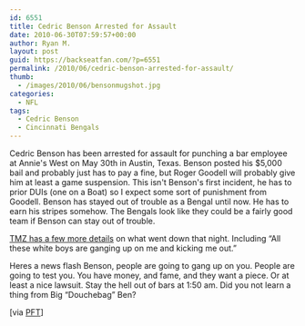 ```yaml
---
id: 6551
title: Cedric Benson Arrested for Assault
date: 2010-06-30T07:59:57+00:00
author: Ryan M.
layout: post
guid: https://backseatfan.com/?p=6551
permalink: /2010/06/cedric-benson-arrested-for-assault/
thumb:
  - /images/2010/06/bensonmugshot.jpg
categories:
  - NFL
tags:
  - Cedric Benson
  - Cincinnati Bengals
---
```


<div class="entry">
  <p>
    Cedric Benson has been arrested for assault for punching a bar employee at Annie's West on May 30th in Austin, Texas. Benson posted his $5,000 bail and probably just has to pay a fine, but Roger Goodell will probably give him at least a game suspension. This isn't Benson's first incident, he has to prior DUIs (one on a Boat) so I expect some sort of punishment from Goodell. Benson has stayed out of trouble as a Bengal until now. He has to earn his stripes somehow. The Bengals look like they could be a fairly good team if Benson can stay out of trouble.
  </p>

  <p>
    <a href="http://www.tmz.com/2010/06/29/cedric-benson-arrest-white-boys-nfl-star-assault-injury-punch-cincinnati-bengals-running-back/">TMZ has a few more details</a> on what went down that night. Including &#8220;All these white boys are ganging up on me and kicking me out.&#8221;
  </p>

  <p>
    Heres a news flash Benson, people are going to gang up on you. People are going to test you. You have money, and fame, and they want a piece. Or at least a nice lawsuit. Stay the hell out of bars at 1:50 am. Did you not learn a thing from Big &#8220;Douchebag&#8221; Ben?
  </p>

  <p>
    [via <a href="http://profootballtalk.nbcsports.com/2010/06/29/cedric-benson-busted-for-assault/">PFT</a>]
  </p>
</div>
